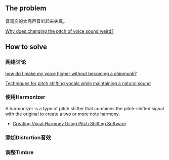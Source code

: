 ## The problem

音调变的太高声音听起来失真。

[Why does changing the pitch of voice sound weird?](https://www.quora.com/Why-does-changing-the-pitch-of-voice-sound-weird)


## How to solve

### 网络讨论

[how do I make my voice higher without becoming a chipmunk?](https://sound.stackexchange.com/questions/31616/how-do-i-make-my-voice-higher-without-becoming-a-chipmunk)

[Techniques for pitch shifting vocals while maintaining a natural sound](https://music.stackexchange.com/questions/20438/techniques-for-pitch-shifting-vocals-while-maintaining-a-natural-sound)


### 使用Harmonizer

A harmonizer is a type of pitch shifter that combines the pitch-shifted signal with the original to create a two or more note harmony.

+ [Creating Vocal Harmony Using Pitch Shifting Software](https://music.tutsplus.com/tutorials/creating-vocal-harmony-using-pitch-shifting-software--cms-20809)

### 添加Distortion音效

### 调整Timbre

